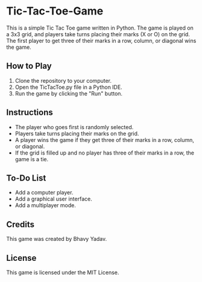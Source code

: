 # Tic-Tac-Toe-Game

This is a simple Tic Tac Toe game written in Python. The game is played on a 3x3 grid, and players take turns placing their marks (X or O) on the grid. The first player to get three of their marks in a row, column, or diagonal wins the game.

## How to Play

1. Clone the repository to your computer.
2. Open the TicTacToe.py file in a Python IDE.
3. Run the game by clicking the "Run" button.

## Instructions

- The player who goes first is randomly selected.
- Players take turns placing their marks on the grid.
- A player wins the game if they get three of their marks in a row, column, or diagonal.
- If the grid is filled up and no player has three of their marks in a row, the game is a tie.

## To-Do List

- Add a computer player.
- Add a graphical user interface.
- Add a multiplayer mode.

## Credits

This game was created by Bhavy Yadav.

## License

This game is licensed under the MIT License.

